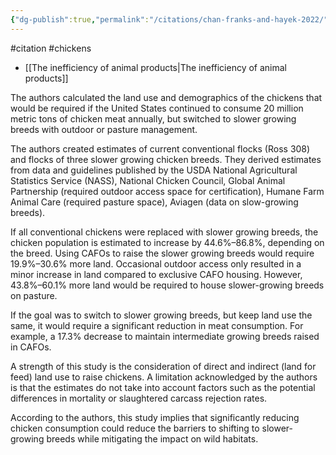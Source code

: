 ```yaml
---
{"dg-publish":true,"permalink":"/citations/chan-franks-and-hayek-2022/","tags":["#citation","#chickens"],"created":"2025-10-23T17:42:46.224+01:00","updated":"2025-10-23T18:06:08.926+01:00"}
---
```


#citation #chickens 

- [[The inefficiency of animal products\|The inefficiency of animal products]]

The authors calculated the land use and demographics of the chickens that would be required if the United States continued to consume 20 million metric tons of chicken meat annually, but switched to slower growing breeds with outdoor or pasture management.

The authors created estimates of current conventional flocks (Ross 308) and flocks of three slower growing chicken breeds. They derived estimates from data and guidelines published by the USDA National Agricultural Statistics Service (NASS), National Chicken Council, Global Animal Partnership (required outdoor access space for certification), Humane Farm Animal Care (required pasture space), Aviagen (data on slow-growing breeds).

If all conventional chickens were replaced with slower growing breeds, the chicken population is estimated to increase by 44.6%–86.8%, depending on the breed. Using CAFOs to raise the slower growing breeds would require 19.9%–30.6% more land. Occasional outdoor access only resulted in a minor increase in land compared to exclusive CAFO housing. However, 43.8%–60.1% more land would be required to house slower-growing breeds on pasture.

If the goal was to switch to slower growing breeds, but keep land use the same, it would require a significant reduction in meat consumption. For example, a 17.3% decrease to maintain intermediate growing breeds raised in CAFOs.

A strength of this study is the consideration of direct and indirect (land for feed) land use to raise chickens. A limitation acknowledged by the authors is that the estimates do not take into account factors such as the potential differences in mortality or slaughtered carcass rejection rates.

According to the authors, this study implies that significantly reducing chicken consumption could reduce the barriers to shifting to slower-growing breeds while mitigating the impact on wild habitats.
